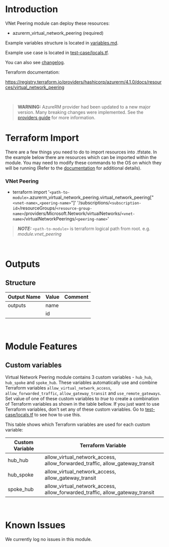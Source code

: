 # Introduction
VNet Peering module can deploy these resources:
* azurerm_virtual_network_peering (required)

Example variables structure is located in [variables.md](variables.md).

Example use case is located in [test-case/locals.tf](test-case/locals.tf).

You can also see [changelog](CHANGELOG.md).

Terraform documentation:

https://registry.terraform.io/providers/hashicorp/azurerm/4.1.0/docs/resources/virtual_network_peering

&nbsp;

> **WARNING:** AzureRM provider had been updated to a new major version. Many breaking changes were implemented. See the [providers guide](https://registry.terraform.io/providers/hashicorp/azurerm/latest/docs/guides/4.0-upgrade-guide) for more information.

# Terraform Import
There are a few things you need to do to import resources into .tfstate. In the example below there are resources which can be imported within the module. You may need to modify these commands to the OS on which they will be running (Refer to the [documentation](https://developer.hashicorp.com/terraform/cli/commands/import#example-import-into-resource-configured-with-for_each) for additional details).
### VNet Peering
* terraform import '`<path-to-module>`.azurerm_virtual_network_peering.virtual_network_peering["`<vnet-name>`_`<peering-name>`"]' '/subscriptions/`<subscription-id>`/resourceGroups/`<resource-group-name>`/providers/Microsoft.Network/virtualNetworks/`<vnet-name>`/virtualNetworkPeerings/`<peering-name>`'

 > **_NOTE:_** `<path-to-module>` is terraform logical path from root. e.g. _module.vnet\_peering_

&nbsp;

# Outputs
## Structure

| Output Name | Value | Comment |
| ----------- | ----- | ------- |
| outputs     | name  |         |
|             | id    |         |

&nbsp;

# Module Features
## Custom variables
Virtual Network Peering module contains 3 custom variables - `hub_hub`, `hub_spoke` and `spoke_hub`. These variables automatically use and combine Terraform variables `allow_virtual_network_access`, `allow_forwarded_traffic`, `allow_gateway_transit` and `use_remote_gateways`. Set value of one of these custom variables to _true_ to create a combination of Terraform variables as shown in the table bellow. If you just want to use Terraform variables, don't set any of these custom variables. Go to [test-case/locals.tf](test-case/locals.tf) to see how to use this.

This table shows which Terraform variables are used for each custom variable:

| Custom Variable | Terraform Variable                                                           |
| --------------- | ---------------------------------------------------------------------------- |
| hub_hub         | allow_virtual_network_access, allow_forwarded_traffic, allow_gateway_transit |
| hub_spoke       | allow_virtual_network_access, allow_gateway_transit                          |
| spoke_hub       | allow_virtual_network_access, allow_forwarded_traffic, allow_gateway_transit |


&nbsp;

# Known Issues
We currently log no issues in this module.